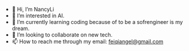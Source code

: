 - 👋 Hi, I’m NancyLi
- 👀 I’m interested in AI.
- 🌱 I’m currently learning coding because of to be a sofrengineer is my dream.
- 💞️ I’m looking to collaborate on new tech.
- 📫 How to reach me through my email: feiqiangel@gmail.com

<!---
NancyLi6398/NancyLi6398 is a ✨ special ✨ repository because its `README.md` (this file) appears on your GitHub profile.
You can click the Preview link to take a look at your changes.
--->
